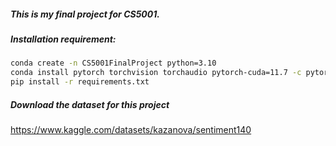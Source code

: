 ##### This is my final project for CS5001.
##### Installation requirement:
```bash
conda create -n CS5001FinalProject python=3.10
conda install pytorch torchvision torchaudio pytorch-cuda=11.7 -c pytorch -c nvidia
pip install -r requirements.txt
```

##### Download the dataset for this project
https://www.kaggle.com/datasets/kazanova/sentiment140
